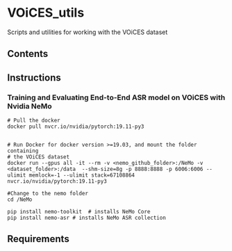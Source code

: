 # VOiCES_utils
Scripts and utilities for working with the VOiCES dataset

## Contents
## Instructions

### Training and Evaluating End-to-End ASR model on VOiCES with Nvidia NeMo

```
# Pull the docker
docker pull nvcr.io/nvidia/pytorch:19.11-py3


# Run Docker for docker version >=19.03, and mount the folder containing
# the VOiCES dataset
docker run --gpus all -it --rm -v <nemo_github_folder>:/NeMo -v <dataset_folder>:/data  --shm-size=8g -p 8888:8888 -p 6006:6006 --ulimit memlock=-1 --ulimit stack=67108864 nvcr.io/nvidia/pytorch:19.11-py3

#Change to the nemo folder
cd /NeMo

pip install nemo-toolkit  # installs NeMo Core
pip install nemo-asr # installs NeMo ASR collection
```

## Requirements
